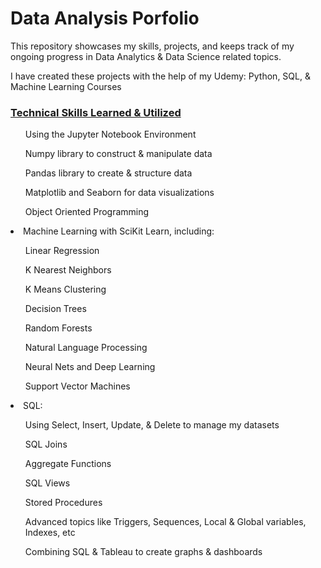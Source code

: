 <h1> Data Analysis Porfolio</h1>

<p> This repository showcases my skills, projects, and keeps track of my ongoing progress in Data Analytics & Data Science related topics. </p>
<p> I have created these projects with the help of my Udemy: Python, SQL, & Machine Learning Courses </p>

<h3><ins>Technical Skills Learned & Utilized</ins></h3>
<ul> Using the Jupyter Notebook Environment </ul>
<ul> Numpy library to construct & manipulate data  </ul>
<ul> Pandas library to create & structure data  </ul>
<ul> Matplotlib and Seaborn for data visualizations </ul>
<ul> Object Oriented Programming </ul>
<li> Machine Learning with SciKit Learn, including: </li>
<ul> Linear Regression </ul>
<ul> K Nearest Neighbors </ul>
<ul> K Means Clustering </ul>
<ul> Decision Trees </ul>
<ul> Random Forests </ul>
<ul> Natural Language Processing </ul>
<ul> Neural Nets and Deep Learning </ul>
<ul> Support Vector Machines </ul>
<li> SQL: </li>
<ul> Using Select, Insert, Update, & Delete to manage my datasets </ul>
<ul> SQL Joins </ul>
<ul> Aggregate Functions </ul>
<ul> SQL Views </ul>
<ul> Stored Procedures </ul>
<ul> Advanced topics like Triggers, Sequences, Local & Global variables, Indexes, etc </ul>
<ul> Combining SQL & Tableau to create graphs & dashboards </ul>





